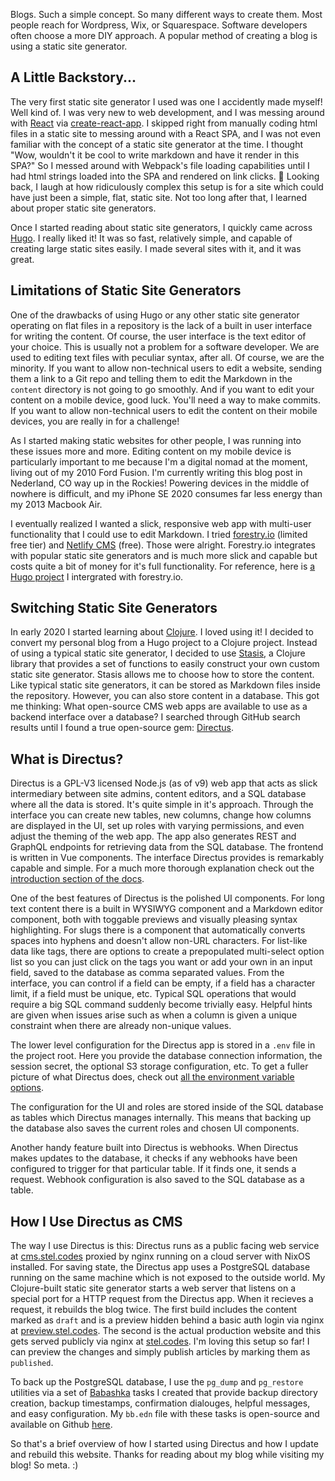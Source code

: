 Blogs. Such a simple concept. So many different ways to create them. Most people reach for Wordpress, Wix, or Squarespace. Software developers often choose a more DIY approach. A popular method of creating a blog is using a static site generator.

## A Little Backstory...

The very first static site generator I used was one I accidently made myself! Well kind of. I was very new to web development, and I was messing around with [React](https://reactjs.org) via [create-react-app](https://github.com/facebook/create-react-app). I skipped right from manually coding html files in a static site to messing around with a React SPA, and I was not even familiar with the concept of a static site generator at the time. I thought "Wow, wouldn't it be cool to write markdown and have it render in this SPA?" So I messed around with Webpack's file loading capabilities until I had html strings loaded into the SPA and rendered on link clicks. 🤣 Looking back, I laugh at how ridiculously complex this setup is for a site which could have just been a simple, flat, static site. Not too long after that, I learned about proper static site generators.

Once I started reading about static site generators, I quickly came across [Hugo](https://gohugo.io). I really liked it! It was so fast, relatively simple, and capable of creating large static sites easily. I made several sites with it, and it was great.

## Limitations of Static Site Generators

One of the drawbacks of using Hugo or any other static site generator operating on flat files in a repository is the lack of a built in user interface for writing the content. Of course, the user interface is the text editor of your choice. This is usually not a problem for a software developer. We are used to editing text files with peculiar syntax, after all. Of course, we are the minority. If you want to allow non-technical users to edit a website, sending them a link to a Git repo and telling them to edit the Markdown in the `content` directory is not going to go smoothly. And if you want to edit your content on a mobile device, good luck. You'll need a way to make commits. If you want to allow non-technical users to edit the content on their mobile devices, you are really in for a challenge!

As I started making static websites for other people, I was running into these issues more and more. Editing content on my mobile device is particularly important to me because I'm a digital nomad at the moment, living out of my 2010 Ford Fusion. I'm currently writing this blog post in Nederland, CO way up in the Rockies! Powering devices in the middle of nowhere is difficult, and my iPhone SE 2020 consumes far less energy than my 2013 Macbook Air.

I eventually realized I wanted a slick, responsive web app with multi-user functionality that I could use to edit Markdown. I tried [forestry.io](https://forestry.io) (limited free tier) and [Netlify CMS](https://www.netlifycms.org/) (free). Those were alright. Forestry.io integrates with popular static site generators and is much more slick and capable but costs quite a bit of money for it's full functionality. For reference, here is [a Hugo project](https://github.com/stelcodes/literary-magazine-concept) I intergrated with forestry.io.

## Switching Static Site Generators

In early 2020 I started learning about [Clojure](https://clojure.org). I loved using it! I decided to convert my personal blog from a Hugo project to a Clojure project. Instead of using a typical static site generator, I decided to use [Stasis](https://github.com/magnars/stasis), a Clojure library that provides a set of functions to easily construct your own custom static site generator. Stasis allows me to choose how to store the content. Like typical static site generators, it can be stored as Markdown files inside the repository. However, you can also store content in a database. This got me thinking: What open-source CMS web apps are available to use as a backend interface over a database? I searched through GitHub search results until I found a true open-source gem: [Directus](https://directus.io/).

## What is Directus?

Directus is a GPL-V3 licensed Node.js (as of v9) web app that acts as slick intermediary between site admins, content editors, and a SQL database where all the data is stored. It's quite simple in it's approach. Through the interface you can create new tables, new columns, change how columns are displayed in the UI, set up roles with varying permissions, and even adjust the theming of the web app. The app also generates REST and GraphQL endpoints for retrieving data from the SQL database. The frontend is written in Vue components. The interface Directus provides is remarkably capable and simple. For a much more thorough explanation check out the [introduction section of the docs](https://docs.directus.io/getting-started/introduction/).

One of the best features of Directus is the polished UI components. For long text content there is a built in WYSIWYG component and a Markdown editor component, both with toggable previews and visually pleasing syntax highlighting. For slugs there is a component that automatically converts spaces into hyphens and doesn't allow non-URL characters. For list-like data like tags, there are options to create a prepopulated multi-select option list so you can just click on the tags you want or add your own in an input field, saved to the database as comma separated values. From the interface, you can control if a field can be empty, if a field has a character limit, if a field must be unique, etc. Typical SQL operations that would require a big SQL command suddenly become trivially easy. Helpful hints are given when issues arise such as when a column is given a unique constraint when there are already non-unique values.

The lower level configuration for the Directus app is stored in a `.env` file in the project root. Here you provide the database connection information, the session secret, the optional S3 storage configuration, etc. To get a fuller picture of what Directus does, check out [all the environment variable options](https://docs.directus.io/reference/environment-variables/).

The configuration for the UI and roles are stored inside of the SQL database as tables which Directus manages internally. This means that backing up the database also saves the current roles and chosen UI components.

Another handy feature built into Directus is webhooks. When Directus makes updates to the database, it checks if any webhooks have been configured to trigger for that particular table. If it finds one, it sends a request. Webhook configuration is also saved to the SQL database as a table.

## How I Use Directus as CMS

The way I use Directus is this: Directus runs as a public facing web service at [cms.stel.codes](https://cms.stel.codes) proxied by nginx running on a cloud server with NixOS installed. For saving state, the Directus app uses a PostgreSQL database running on the same machine which is not exposed to the outside world. My Clojure-built static site generator starts a web server that listens on a special port for a HTTP request from the Directus app. When it recieves a request, it rebuilds the blog twice. The first build includes the content marked as `draft` and is a preview hidden behind a basic auth login via nginx at [preview.stel.codes](https://preview.stel.codes). The second is the actual production website and this gets served publicly via nginx at [stel.codes](https://stel.codes). I'm loving this setup so far! I can preview the changes and simply publish articles by marking them as `published`.

To back up the PostgreSQL database, I use the `pg_dump` and `pg_restore` utilities via a set of [Babashka](https://babashka.org) tasks I created that provide backup directory creation, backup timestamps, confirmation dialouges, helpful messages, and easy configuration. My `bb.edn` file with these tasks is open-source and available on Github [here](https://git.io/JGKEY).

So that's a brief overview of how I started using Directus and how I update and rebuild this website. Thanks for reading about my blog while visiting my blog! So meta. :)
